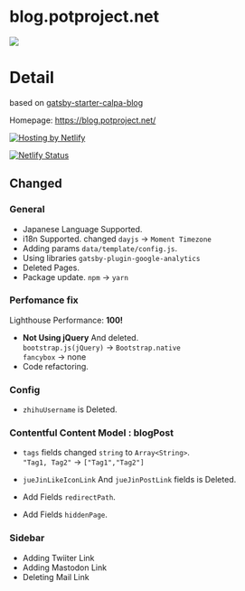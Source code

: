 # blog.potproject.net

![](https://images.ctfassets.net/a9tjjm7bfbeq/34zPvI0Gg8qmgQC2smiO02/ece193cd4f66607af41f5d7315fabeab/new.PNG)

# Detail

based on [gatsby-starter-calpa-blog](https://github.com/calpa/gatsby-starter-calpa-blog/)

Homepage: https://blog.potproject.net/

[![Hosting by Netlify](https://www.netlify.com/img/global/badges/netlify-color-bg.svg)](https://www.netlify.com)

[![Netlify Status](https://api.netlify.com/api/v1/badges/7044dacd-270b-4cdf-b5ea-4325248472fc/deploy-status)](https://app.netlify.com/sites/blog-potproject-net/deploys)

## Changed

### General

-   Japanese Language Supported.
-   i18n Supported. changed `dayjs` -> `Moment Timezone`
-   Adding params `data/template/config.js`.
-   Using libraries `gatsby-plugin-google-analytics`
-   Deleted Pages.
-   Package update. `npm` -> `yarn`

### Perfomance fix

Lighthouse Performance: **100!**

-   **Not Using jQuery** And deleted.  
    `bootstrap.js(jQuery)` -> `Bootstrap.native`  
    `fancybox` -> none
-   Code refactoring.

### Config

-   `zhihuUsername` is Deleted.

### Contentful Content Model : blogPost

-   `tags` fields changed `string` to `Array<String>`.  
    `"Tag1, Tag2"` -> `["Tag1","Tag2"]`

-   `jueJinLikeIconLink` And `jueJinPostLink` fields is Deleted.

-   Add Fields `redirectPath`.

-   Add Fields `hiddenPage`.

### Sidebar

-   Adding Twiiter Link
-   Adding Mastodon Link
-   Deleting Mail Link
